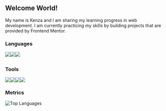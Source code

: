 ## Welcome World!
My name is Kenza and I am sharing my learning progress in web development. I am currently practicing my skills by building projects that are provided by Frontend Mentor.
### Languages
<img src="https://img.icons8.com/color/96/000000/html-5--v1.png"/><img src="https://img.icons8.com/color/96/000000/css3.png"/><img src="https://img.icons8.com/color/96/000000/javascript--v1.png"/><br>
##
### Tools
<img src="https://img.icons8.com/color/96/000000/visual-studio-code-2019.png"/><img src="https://img.icons8.com/color/96/000000/sass.png"/><img src="https://img.icons8.com/nolan/96/github.png"/><img src="https://img.icons8.com/nolan/96/git.png"/> 
### Metrics
![Top Languages](https://github-readme-stats.vercel.app/api/top-langs/?username=KXNZX&show_icons=true&theme=radical)
##






 




 

<!--
**kxnzx/kxnzx** is a ✨ _special_ ✨ repository because its `README.md` (this file) appears on your GitHub profile.

Here are some ideas to get you started:

- 🔭 I’m currently working on ...
- 🌱 I’m currently learning ...
- 👯 I’m looking to collaborate on ...
- 🤔 I’m looking for help with ...
- 💬 Ask me about ...
- 📫 How to reach me: ...
- 😄 Pronouns: ...
- ⚡ Fun fact: ...
-->
